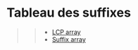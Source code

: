 # Tableau des suffixes

>> - [LCP array](https://en.wikipedia.org/wiki/LCP_array)
>> - [Suffix array](https://en.wikipedia.org/wiki/Suffix_array)
